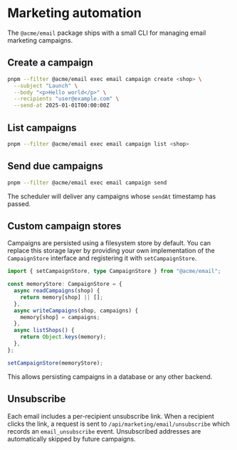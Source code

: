 # Marketing automation

The `@acme/email` package ships with a small CLI for managing email marketing campaigns.

## Create a campaign

```bash
pnpm --filter @acme/email exec email campaign create <shop> \
  --subject "Launch" \
  --body "<p>Hello world</p>" \
  --recipients "user@example.com" \
  --send-at 2025-01-01T00:00:00Z
```

## List campaigns

```bash
pnpm --filter @acme/email exec email campaign list <shop>
```

## Send due campaigns

```bash
pnpm --filter @acme/email exec email campaign send
```

The scheduler will deliver any campaigns whose `sendAt` timestamp has passed.

## Custom campaign stores

Campaigns are persisted using a filesystem store by default. You can replace
this storage layer by providing your own implementation of the `CampaignStore`
interface and registering it with `setCampaignStore`.

```ts
import { setCampaignStore, type CampaignStore } from "@acme/email";

const memoryStore: CampaignStore = {
  async readCampaigns(shop) {
    return memory[shop] || [];
  },
  async writeCampaigns(shop, campaigns) {
    memory[shop] = campaigns;
  },
  async listShops() {
    return Object.keys(memory);
  },
};

setCampaignStore(memoryStore);
```

This allows persisting campaigns in a database or any other backend.

## Unsubscribe

Each email includes a per-recipient unsubscribe link. When a recipient clicks the link, a request is sent to `/api/marketing/email/unsubscribe` which records an `email_unsubscribe` event. Unsubscribed addresses are automatically skipped by future campaigns.
